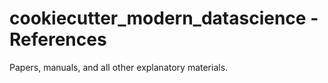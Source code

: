 # cookiecutter_modern_datascience - References

Papers, manuals, and all other explanatory materials.
